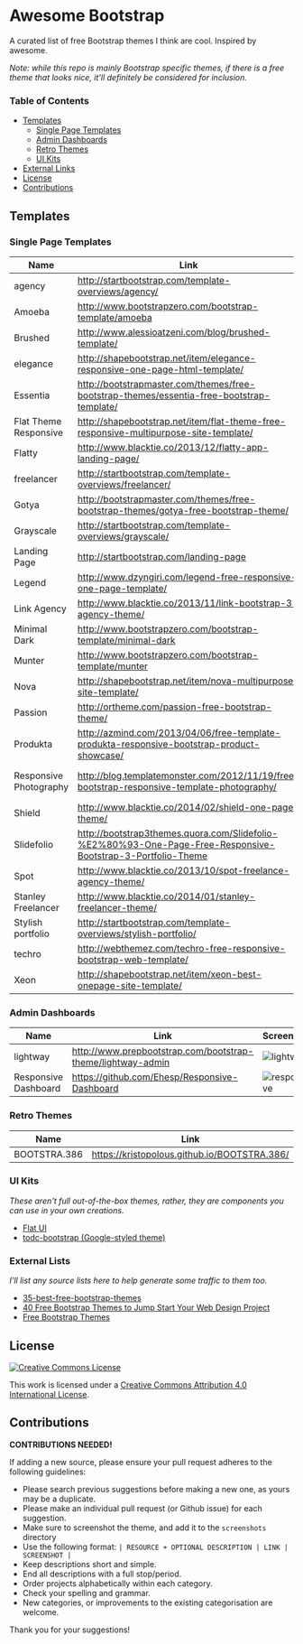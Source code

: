 # Awesome Bootstrap

A curated list of free Bootstrap themes I think are cool. Inspired by awesome.

*Note: while this repo is mainly Bootstrap specific themes, if there is a free theme that looks nice, it'll definitely be considered for inclusion.*

### Table of Contents

- [Templates](#templates)
  - [Single Page Templates](#single-page-templates)
  - [Admin Dashboards](#admin-dashboards)
  - [Retro Themes](#retro-themes)
  - [UI Kits](#ui-kits)
- [External Links](#external-links)
- [License](#license)
- [Contributions](#contributions)

## Templates

### Single Page Templates
| Name | Link | Screenshot |
| ---- | ---- | ---------- |
| agency | http://startbootstrap.com/template-overviews/agency/ | ![agency](./screenshots/spa-agency.png) |
| Amoeba | http://www.bootstrapzero.com/bootstrap-template/amoeba | ![amoeba](./screenshots/spa-amoeba.png) |
| Brushed | http://www.alessioatzeni.com/blog/brushed-template/ | ![brushed](./screenshots/spa-brushed.png) |
| elegance | http://shapebootstrap.net/item/elegance-responsive-one-page-html-template/ | ![elegance](./screenshots/spa-elegance.png) |
| Essentia | http://bootstrapmaster.com/themes/free-bootstrap-themes/essentia-free-bootstrap-template/ | ![essentia](./screenshots/spa-essentia.png) |
| Flat Theme Responsive | http://shapebootstrap.net/item/flat-theme-free-responsive-multipurpose-site-template/ | ![flat-theme](./screenshots/spa-flat-theme.png) |
| Flatty | http://www.blacktie.co/2013/12/flatty-app-landing-page/ | ![flatty](./screenshots/spa-flatty.png) |
| freelancer | http://startbootstrap.com/template-overviews/freelancer/ | ![freelancer](./screenshots/spa-freelancer.png) |
| Gotya | http://bootstrapmaster.com/themes/free-bootstrap-themes/gotya-free-bootstrap-theme/ | ![gotya](./screenshots/spa-gotya.png) |
| Grayscale | http://startbootstrap.com/template-overviews/grayscale/ | ![grayscale](./screenshots/spa-grayscale.png) |
| Landing Page | http://startbootstrap.com/landing-page | ![landing-page](./screenshots/spa-landing-page.png) |
| Legend | http://www.dzyngiri.com/legend-free-responsive-one-page-template/ | ![legend](./screenshots/spa-legend.png) |
| Link Agency | http://www.blacktie.co/2013/11/link-bootstrap-3-agency-theme/ | ![link](./screenshots/spa-link.png) |
| Minimal Dark | http://www.bootstrapzero.com/bootstrap-template/minimal-dark | ![minimal-dark](./screenshots/spa-minimal-dark.png) |
| Munter | http://www.bootstrapzero.com/bootstrap-template/munter | ![munter](./screenshots/spa-munter.png) |
| Nova | http://shapebootstrap.net/item/nova-multipurpose-site-template/ | ![nova](./screenshots/spa-nova.png) |
| Passion | http://ortheme.com/passion-free-bootstrap-theme/ | ![passion](./screenshots/spa-passion.png) |
| Produkta | http://azmind.com/2013/04/06/free-template-produkta-responsive-bootstrap-product-showcase/ | ![produkta](./screenshots/spa-produkta.png) |
| Responsive Photography | http://blog.templatemonster.com/2012/11/19/free-bootstrap-responsive-template-photography/ | ![responsive-photography](./screenshots/spa-responsive-photography.png) |
| Shield | http://www.blacktie.co/2014/02/shield-one-page-theme/ | ![shield](./screenshots/spa-shield.png) |
| Slidefolio | http://bootstrap3themes.quora.com/Slidefolio-%E2%80%93-One-Page-Free-Responsive-Bootstrap-3-Portfolio-Theme | ![slidefolio](./screenshots/spa-slidefolio.png) |
| Spot | http://www.blacktie.co/2013/10/spot-freelance-agency-theme/ | ![spot](./screenshots/spa-spot.png) |
| Stanley Freelancer | http://www.blacktie.co/2014/01/stanley-freelancer-theme/ | ![stanley](./screenshots/spa-stanley.png) |
| Stylish portfolio | http://startbootstrap.com/template-overviews/stylish-portfolio/ | ![stylish](./screenshots/spa-stylish.png) |
| techro | http://webthemez.com/techro-free-responsive-bootstrap-web-template/ | ![techro](./screenshots/spa-techro.png) |
| Xeon | http://shapebootstrap.net/item/xeon-best-onepage-site-template/ | ![xeon](./screenshots/spa-xeon.png) |

### Admin Dashboards
| Name | Link | Screenshot |
| ---- | ---- | ---------- |
| lightway | http://www.prepbootstrap.com/bootstrap-theme/lightway-admin | ![lightway](./screenshots/admin-lightway.png) |
| Responsive Dashboard | https://github.com/Ehesp/Responsive-Dashboard | ![responsive](./screenshots/admin-responsive.png) |

### Retro Themes
| Name | Link | Screenshot |
| ---- | ---- | ---------- |
| BOOTSTRA.386 | https://kristopolous.github.io/BOOTSTRA.386/ | ![word](./screenshots/retro-bootstra.386.png) |

### UI Kits
*These aren't full out-of-the-box themes, rather, they are components you can use in your own creations.*
- [Flat UI](http://designmodo.github.io/Flat-UI/)
- [todc-bootstrap (Google-styled theme)](https://github.com/todc/todc-bootstrap)

### External Lists
*I'll list any source lists here to help generate some traffic to them too.*
- [35-best-free-bootstrap-themes](http://www.downloadnewthemes.com/2014/08/35-best-free-bootstrap-themes.html)
- [40 Free Bootstrap Themes to Jump Start Your Web Design Project](http://savedelete.com/2014/08/15/free-bootstrap-themes/174529)
- [Free Bootstrap Themes](http://www.bootstrappage.com/free_bootstrap_templates.php)

## License

[![Creative Commons License](http://i.creativecommons.org/l/by/4.0/88x31.png)](http://creativecommons.org/licenses/by/4.0/)

This work is licensed under a [Creative Commons Attribution 4.0 International License](http://creativecommons.org/licenses/by/4.0/).


## Contributions
**CONTRIBUTIONS NEEDED!**

If adding a new source, please ensure your pull request adheres to the following guidelines:

* Please search previous suggestions before making a new one, as yours may be a duplicate.
* Please make an individual pull request (or Github issue) for each suggestion.
* Make sure to screenshot the theme, and add it to the `screenshots` directory
* Use the following format:  `| RESOURCE + OPTIONAL DESCRIPTION | LINK | SCREENSHOT |`
* Keep descriptions short and simple.
* End all descriptions with a full stop/period.
* Order projects alphabetically within each category.
* Check your spelling and grammar.
* New categories, or improvements to the existing categorisation are welcome.

Thank you for your suggestions!
